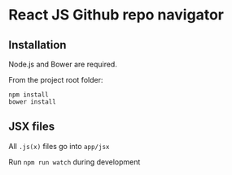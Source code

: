 React JS Github repo navigator
==============================

Installation
------------

Node.js and Bower are required.

From the project root folder:
```shell
npm install
bower install
```

JSX files
---------

All `.js(x)` files go into `app/jsx`

Run `npm run watch` during development

